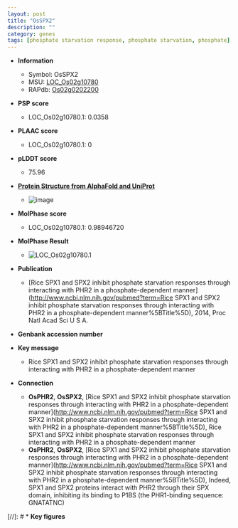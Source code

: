 ```yaml
---
layout: post
title: "OsSPX2"
description: ""
category: genes
tags: [phosphate starvation response, phosphate starvation, phosphate]
---
```


* **Information**  
    + Symbol: OsSPX2  
    + MSU: [LOC_Os02g10780](http://rice.plantbiology.msu.edu/cgi-bin/ORF_infopage.cgi?orf=LOC_Os02g10780)  
    + RAPdb: [Os02g0202200](http://rapdb.dna.affrc.go.jp/viewer/gbrowse_details/irgsp1?name=Os02g0202200)  

* **PSP score**  
    + LOC_Os02g10780.1: 0.0358 

* **PLAAC score**  
    + LOC_Os02g10780.1: 0 

* **pLDDT score**
    + 75.96

* **[Protein Structure from AlphaFold and UniProt](https://www.uniprot.org/uniprotkb/Q6Z784/entry#structure)**
    + ![image](https://ricepsp.github.io/images/Q6/AF-Q6Z784-F1.png)

* **MolPhase score**
    + LOC_Os02g10780.1: 0.98946720

* **MolPhase Result**
    + ![LOC_Os02g10780.1](https://304243504.github.io/Pictures/LOC_Os02g/LOC_Os02g10780.1.png)

* **Publication**  
    + [Rice SPX1 and SPX2 inhibit phosphate starvation responses through interacting with PHR2 in a phosphate-dependent manner](http://www.ncbi.nlm.nih.gov/pubmed?term=Rice SPX1 and SPX2 inhibit phosphate starvation responses through interacting with PHR2 in a phosphate-dependent manner%5BTitle%5D), 2014, Proc Natl Acad Sci U S A.

* **Genbank accession number**  

* **Key message**  
    + Rice SPX1 and SPX2 inhibit phosphate starvation responses through interacting with PHR2 in a phosphate-dependent manner

* **Connection**  
    + __OsPHR2__, __OsSPX2__, [Rice SPX1 and SPX2 inhibit phosphate starvation responses through interacting with PHR2 in a phosphate-dependent manner](http://www.ncbi.nlm.nih.gov/pubmed?term=Rice SPX1 and SPX2 inhibit phosphate starvation responses through interacting with PHR2 in a phosphate-dependent manner%5BTitle%5D), Rice SPX1 and SPX2 inhibit phosphate starvation responses through interacting with PHR2 in a phosphate-dependent manner
    + __OsPHR2__, __OsSPX2__, [Rice SPX1 and SPX2 inhibit phosphate starvation responses through interacting with PHR2 in a phosphate-dependent manner](http://www.ncbi.nlm.nih.gov/pubmed?term=Rice SPX1 and SPX2 inhibit phosphate starvation responses through interacting with PHR2 in a phosphate-dependent manner%5BTitle%5D), Indeed, SPX1 and SPX2 proteins interact with PHR2 through their SPX domain, inhibiting its binding to P1BS (the PHR1-binding sequence: GNATATNC)

[//]: # * **Key figures**  


